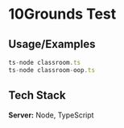 
# 10Grounds Test




## Usage/Examples

```javascript
ts-node classroom.ts
ts-node classroom-oop.ts
```





## Tech Stack

**Server:** Node, TypeScript

